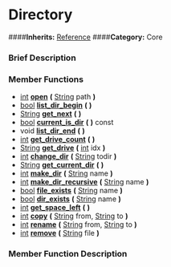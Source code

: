 #  Directory  
####**Inherits:** [Reference](class_reference)
####**Category:** Core

###  Brief Description  


###  Member Functions 
  * [int](class_int)  **[open](#open)**  **(** [String](class_string) path  **)**
  * [bool](class_bool)  **[list&#95;dir&#95;begin](#list_dir_begin)**  **(** **)**
  * [String](class_string)  **[get&#95;next](#get_next)**  **(** **)**
  * [bool](class_bool)  **[current&#95;is&#95;dir](#current_is_dir)**  **(** **)** const
  * void  **[list&#95;dir&#95;end](#list_dir_end)**  **(** **)**
  * [int](class_int)  **[get&#95;drive&#95;count](#get_drive_count)**  **(** **)**
  * [String](class_string)  **[get&#95;drive](#get_drive)**  **(** [int](class_int) idx  **)**
  * [int](class_int)  **[change&#95;dir](#change_dir)**  **(** [String](class_string) todir  **)**
  * [String](class_string)  **[get&#95;current&#95;dir](#get_current_dir)**  **(** **)**
  * [int](class_int)  **[make&#95;dir](#make_dir)**  **(** [String](class_string) name  **)**
  * [int](class_int)  **[make&#95;dir&#95;recursive](#make_dir_recursive)**  **(** [String](class_string) name  **)**
  * [bool](class_bool)  **[file&#95;exists](#file_exists)**  **(** [String](class_string) name  **)**
  * [bool](class_bool)  **[dir&#95;exists](#dir_exists)**  **(** [String](class_string) name  **)**
  * [int](class_int)  **[get&#95;space&#95;left](#get_space_left)**  **(** **)**
  * [int](class_int)  **[copy](#copy)**  **(** [String](class_string) from, [String](class_string) to  **)**
  * [int](class_int)  **[rename](#rename)**  **(** [String](class_string) from, [String](class_string) to  **)**
  * [int](class_int)  **[remove](#remove)**  **(** [String](class_string) file  **)**

###  Member Function Description  
